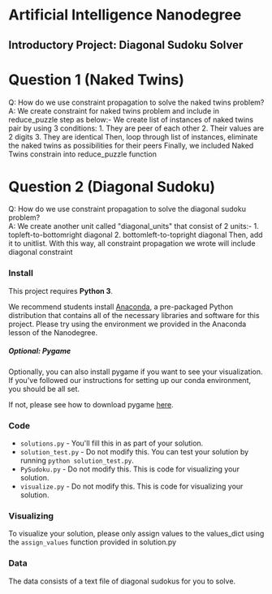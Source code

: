 # Artificial Intelligence Nanodegree
## Introductory Project: Diagonal Sudoku Solver

# Question 1 (Naked Twins)
Q: How do we use constraint propagation to solve the naked twins problem?  
A: We create constraint for naked twins problem and include in reduce_puzzle step as below:-
    We create list of instances of naked twins pair by using 3 conditions:
        1. They are peer of each other
        2. Their values are 2 digits
        3. They are identical
    Then, loop through list of instances, eliminate the naked twins as possibilities for their peers
    Finally, we included Naked Twins constrain into reduce_puzzle function

# Question 2 (Diagonal Sudoku)
Q: How do we use constraint propagation to solve the diagonal sudoku problem?  
A: We create another unit called "diagonal_units" that consist of 2 units:-
    1. topleft-to-bottomright diagonal
    2. bottomleft-to-topright diagonal
   Then, add it to unitlist. With this way, all constraint propagation we wrote will include diagonal constraint

### Install

This project requires **Python 3**.

We recommend students install [Anaconda](https://www.continuum.io/downloads), a pre-packaged Python distribution that contains all of the necessary libraries and software for this project. 
Please try using the environment we provided in the Anaconda lesson of the Nanodegree.

##### Optional: Pygame

Optionally, you can also install pygame if you want to see your visualization. If you've followed our instructions for setting up our conda environment, you should be all set.

If not, please see how to download pygame [here](http://www.pygame.org/download.shtml).

### Code

* `solutions.py` - You'll fill this in as part of your solution.
* `solution_test.py` - Do not modify this. You can test your solution by running `python solution_test.py`.
* `PySudoku.py` - Do not modify this. This is code for visualizing your solution.
* `visualize.py` - Do not modify this. This is code for visualizing your solution.

### Visualizing

To visualize your solution, please only assign values to the values_dict using the ```assign_values``` function provided in solution.py

### Data

The data consists of a text file of diagonal sudokus for you to solve.